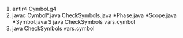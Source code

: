 1. antlr4 Cymbol.g4
2. javac Cymbol*.java CheckSymbols.java *Phase.java *Scope.java *Symbol.java $ java CheckSymbols vars.cymbol
3. java CheckSymbols vars.cymbol
